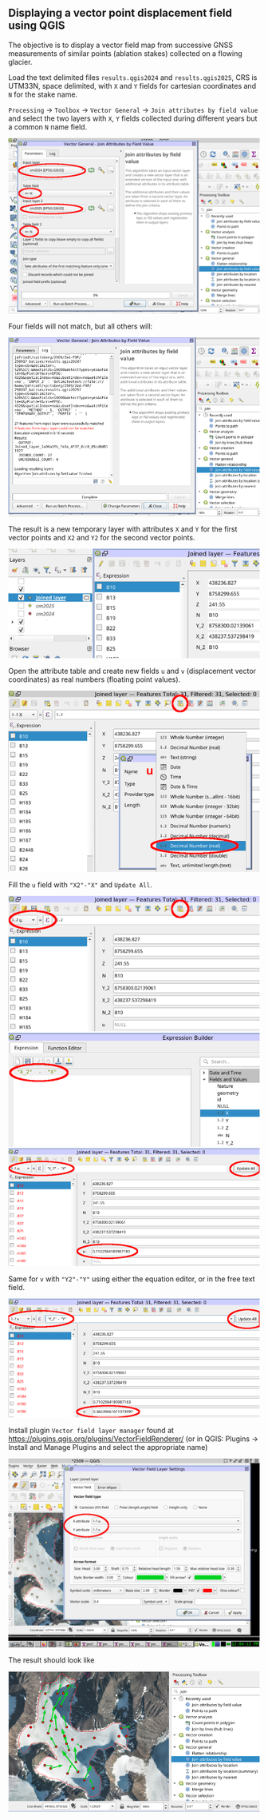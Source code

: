 ## Displaying a vector point displacement field using QGIS

The objective is to display a vector field map from successive GNSS measurements of
similar points (ablation stakes) collected on a flowing glacier.

Load the text delimited files ``results.qgis2024`` and ``results.qgis2025``, CRS is UTM33N,
space delimited, with ``X`` and ``Y`` fields for cartesian coordinates and ``N`` for the 
stake name.

``Processing`` -> ``Toolbox`` -> ``Vector General`` -> ``Join attributes by field value``
and select the two layers with ``X``, ``Y`` fields collected during different years but a common
``N`` name field.

<img src="2025-10-01-120103_1024x768_scrot.png">

Four fields will not match, but all others will:

<img src="2025-10-01-120117_1024x768_scrot.png">

The result is a new temporary layer with attributes ``X`` and ``Y`` for the first vector points and
``X2`` and ``Y2`` for the second vector points.

<img src="2025-10-01-120145_1024x768_scrot.png">

Open the attribute table and create new fields ``u`` and ``v`` (displacement vector coordinates)
as real numbers (floating point values).

<img src="2025-10-01-120205_1024x768_scrot.png">

Fill the ``u`` field with ``"X2"-"X"`` and ``Update All``. 

<img src="2025-10-01-120232_1024x768_scrot.png">

<img src="2025-10-01-120516_1024x768_scrot.png">

<img src="2025-10-01-120530_1024x768_scrot.png">

Same for ``v`` with ``"Y2"-"Y"`` using either the equation editor, or in the free text field.

<img src="2025-10-01-120549_1024x768_scrot.png">

Install plugin ``Vector field layer manager`` found at https://plugins.qgis.org/plugins/VectorFieldRenderer/ (or in QGIS: Plugins -> Install and Manage Plugins and select the appropriate name)

<img src="2025-10-01-120412_1024x768_scrot.png">

The result should look like

<img src="2025-10-01-120613_1024x768_scrot.png">
